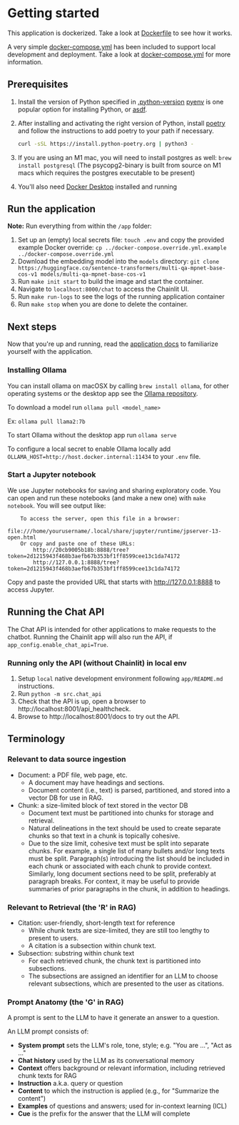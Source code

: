 # Getting started

This application is dockerized. Take a look at [Dockerfile](/app/Dockerfile) to see how it works.

A very simple [docker-compose.yml](/docker-compose.yml) has been included to support local development and deployment. Take a look at [docker-compose.yml](/docker-compose.yml) for more information.

## Prerequisites

1. Install the version of Python specified in [.python-version](/app/.python-version)
   [pyenv](https://github.com/pyenv/pyenv#installation) is one popular option for installing Python,
   or [asdf](https://asdf-vm.com/).

2. After installing and activating the right version of Python, install
   [poetry](https://python-poetry.org/docs/#installation) and follow the instructions to add poetry to your path if necessary.

   ```bash
   curl -sSL https://install.python-poetry.org | python3 -
   ```

3. If you are using an M1 mac, you will need to install postgres as well: `brew install postgresql` (The psycopg2-binary is built from source on M1 macs which requires the postgres executable to be present)

4. You'll also need [Docker Desktop](https://www.docker.com/products/docker-desktop/) installed and running

## Run the application

**Note:** Run everything from within the `/app` folder:

1. Set up an (empty) local secrets file: `touch .env` and copy the provided example Docker override: `cp ../docker-compose.override.yml.example ../docker-compose.override.yml`
2. Download the embedding model into the `models` directory: `git clone https://huggingface.co/sentence-transformers/multi-qa-mpnet-base-cos-v1 models/multi-qa-mpnet-base-cos-v1`
3. Run `make init start` to build the image and start the container.
4. Navigate to `localhost:8000/chat` to access the Chainlit UI.
5. Run `make run-logs` to see the logs of the running application container
6. Run `make stop` when you are done to delete the container.

## Next steps

Now that you're up and running, read the [application docs](README.md) to familiarize yourself with the application.

### Installing Ollama

You can install ollama on macOSX by calling `brew install ollama`, for other operating systems or the desktop app see the [Ollama repository](https://github.com/ollama/ollama).

To download a model run `ollama pull <model_name>`

Ex: `ollama pull llama2:7b`

To start Ollama without the desktop app run `ollama serve`

To configure a local secret to enable Ollama locally add `OLLAMA_HOST=http://host.docker.internal:11434` to your `.env` file.

### Start a Jupyter notebook

We use Jupyter notebooks for saving and sharing exploratory code. You can open and run these notebooks (and make a new one) with `make notebook`. You will see output like:

```
    To access the server, open this file in a browser:
        file:///home/yourusername/.local/share/jupyter/runtime/jpserver-13-open.html
    Or copy and paste one of these URLs:
        http://20cb9005b18b:8888/tree?token=2d1215943f468b3aefb67b353bf1ff8599cee13c1da74172
        http://127.0.0.1:8888/tree?token=2d1215943f468b3aefb67b353bf1ff8599cee13c1da74172
```

Copy and paste the provided URL that starts with http://127.0.0.1:8888 to access Jupyter.

## Running the Chat API
The Chat API is intended for other applications to make requests to the chatbot.
Running the Chainlit app will also run the API, if `app_config.enable_chat_api=True`.

### Running only the API (without Chainlit) in local env
1. Setup `local` native development environment following `app/README.md` instructions.
1. Run `python -m src.chat_api`
1. Check that the API is up, open a browser to http://localhost:8001/api_healthcheck.
1. Browse to http://localhost:8001/docs to try out the API.

## Terminology

### Relevant to data source ingestion
- Document: a PDF file, web page, etc.
    - A document may have headings and sections.
    - Document content (i.e., text) is parsed, partitioned, and stored into a vector DB for use in RAG.
- Chunk: a size-limited block of text stored in the vector DB
    - Document text must be partitioned into chunks for storage and retrieval.
    - Natural delineations in the text should be used to create separate chunks so that text in a chunk is topically cohesive.
    - Due to the size limit, cohesive text must be split into separate chunks. For example, a single list of many bullets and/or long texts must be split. Paragraph(s) introducing the list should be included in each chunk or associated with each chunk to provide context. Similarly, long document sections need to be split, preferably at paragraph breaks. For context, it may be useful to provide summaries of prior paragraphs in the chunk, in addition to headings.

### Relevant to Retrieval (the 'R' in RAG)
- Citation: user-friendly, short-length text for reference
    - While chunk texts are size-limited, they are still too lengthy to present to users.
    - A citation is a subsection within chunk text.
- Subsection: substring within chunk text
    - For each retrieved chunk, the chunk text is partitioned into subsections.
    - The subsections are assigned an identifier for an LLM to choose relevant subsections, which are presented to the user as citations.

### Prompt Anatomy (the 'G' in RAG)
A prompt is sent to the LLM to have it generate an answer to a question.

An LLM prompt consists of:
- **System prompt** sets the LLM's role, tone, style; e.g. "You are …", "Act as ..."
- **Chat history** used by the LLM as its conversational memory
- **Context** offers background or relevant information, including retrieved chunk texts for RAG
- **Instruction** a.k.a. query or question
- **Content** to which the instruction is applied (e.g., for "Summarize the content")
- **Examples** of questions and answers; used for in-context learning (ICL)
- **Cue** is the prefix for the answer that the LLM will complete
